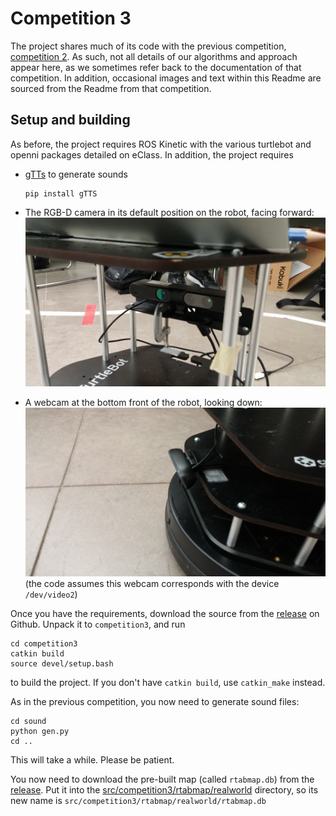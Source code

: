 # Competition 3

The project shares much of its code with the previous competition, [competition 2](https://github.com/CMPUT412-2019/cmput412-competition2). As such, not all details of our algorithms and approach appear here, as we sometimes refer back to the documentation of that competition. In addition, occasional images and text within this Readme are sourced from the Readme from that competition.

## Setup and building

As before, the project requires ROS Kinetic with the various turtlebot and openni packages detailed on eClass. In addition, the project requires

  * [gTTs](https://github.com/pndurette/gTTS) to generate sounds
    ```shell script
    pip install gTTS
    ```
  
  * The RGB-D camera in its default position on the robot, facing forward:
  ![](images/rgbd.jpg)
  
  * A webcam at the bottom front of the robot, looking down:
  ![](images/usb-cam.jpg)
  (the code assumes this webcam corresponds with the device `/dev/video2`)
  
Once you have the requirements, download the source from the [release](https://github.com/CMPUT412-2019/competition3/releases/tag/1.0.0) on Github. Unpack it to `competition3`, and run

    cd competition3
    catkin build
    source devel/setup.bash

to build the project. If you don't have `catkin build`, use `catkin_make` instead.

As in the previous competition, you now need to generate sound files:

    cd sound
    python gen.py
    cd ..

This will take a while. Please be patient.


You now need to download the pre-built map (called `rtabmap.db`) from the [release](https://github.com/CMPUT412-2019/competition3/releases/tag/1.0.0). Put it into the [src/competition3/rtabmap/realworld]() directory, so its new name is `src/competition3/rtabmap/realworld/rtabmap.db`